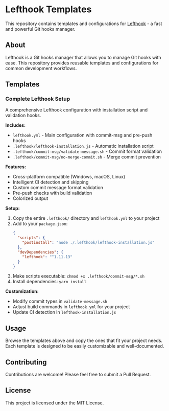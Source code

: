 # Lefthook Templates

This repository contains templates and configurations for [Lefthook](https://github.com/evilmartians/lefthook) - a fast and powerful Git hooks manager.

## About

Lefthook is a Git hooks manager that allows you to manage Git hooks with ease. This repository provides reusable templates and configurations for common development workflows.

## Templates

### Complete Lefthook Setup

A comprehensive Lefthook configuration with installation script and validation hooks.

**Includes:**
- `lefthook.yml` - Main configuration with commit-msg and pre-push hooks
- `.lefthook/lefthook-installation.js` - Automatic installation script
- `.lefthook/commit-msg/validate-message.sh` - Commit format validation
- `.lefthook/commit-msg/no-merge-commit.sh` - Merge commit prevention

**Features:**
- Cross-platform compatible (Windows, macOS, Linux)
- Intelligent CI detection and skipping
- Custom commit message format validation
- Pre-push checks with build validation
- Colorized output

**Setup:**

1. Copy the entire `.lefthook/` directory and `lefthook.yml` to your project
2. Add to your `package.json`:
   ```json
   {
     "scripts": {
       "postinstall": "node ./.lefthook/lefthook-installation.js"
     },
     "devDependencies": {
       "lefthook": "^1.11.13"
     }
   }
   ```
3. Make scripts executable: `chmod +x .lefthook/commit-msg/*.sh`
4. Install dependencies: `yarn install`

**Customization:**
- Modify commit types in `validate-message.sh`
- Adjust build commands in `lefthook.yml` for your project
- Update CI detection in `lefthook-installation.js`

## Usage

Browse the templates above and copy the ones that fit your project needs. Each template is designed to be easily customizable and well-documented.

## Contributing

Contributions are welcome! Please feel free to submit a Pull Request.

## License

This project is licensed under the MIT License.
